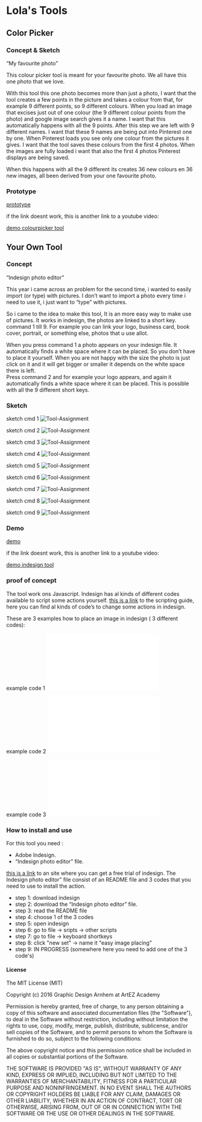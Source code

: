 # Lola's Tools

## Color Picker

### Concept & Sketch


“My favourite photo”

This colour picker tool is meant for your favourite photo. 
We all have this one photo that we love.

With this tool this one photo becomes more than just a photo, I want that the tool creates a few points in the picture and takes a colour from that, for example 9 different points, so 9 different colours. When you load an image that excises just out of one colour (the 9 different colour points from the photo) and google image search gives it a name. I want that this automatically happens with all the 9 points.
After this step we are left with 9 different names.
I want that these 9 names are being put into Pinterest one by one. When Pinterest loads you see only one colour from the pictures it gives. I want that the tool saves these colours from the first 4 photos. When the images are fully loaded i want that also the first 4 photos Pinterest displays are being saved.

When this happens with all the 9 different its creates 36 new colours en 36 new images, all been derived from your one favourite photo. 

### Prototype

[prototype](demo_colourpickertool.mov)

if the link doesnt work, this is another link to a youtube video: 

[demo colourpicker tool](https://youtu.be/BDU5DbAUTLE)


## Your Own Tool

### Concept


“Indesign photo editor”

This year i came across an problem for the second time, i wanted to easily import (or type) with pictures. I don’t want to import a photo every time i need to use it, i just want to “type” with pictures.

So i came to the idea to make this tool, It is an more easy way to make use of pictures.
It works in indesign, the photos are linked to a short key. command 1 till 9. For example you can link your logo, business card, book cover, portrait, or something else, photos that u use allot.

When you press command 1 a photo appears on your indesign file. It automatically finds a white space where it can be placed. So you don’t have to place it yourself. When you are not happy with the size the photo is just click on it and it will get bigger or smaller it depends on the white space there is left.  
Press command 2 and for example your logo appears, and again it automatically finds a white space where it can be placed. 
This is possible with all the 9 different short keys. 


### Sketch

sketch cmd 1 ![Tool-Assignment](schets-01.png)

sketch cmd 2 ![Tool-Assignment](schets-02.png)

sketch cmd 3 ![Tool-Assignment](schets-03.png)

sketch cmd 4 ![Tool-Assignment](schets-04.png)

sketch cmd 5 ![Tool-Assignment](schets-05.png)

sketch cmd 6 ![Tool-Assignment](schets-06.png)

sketch cmd 7 ![Tool-Assignment](schets-07.png)

sketch cmd 8 ![Tool-Assignment](schets-08.png)

sketch cmd 9 ![Tool-Assignment](schets-09.png)


### Demo

[demo](demo_indesign_tool.mov)

if the link doesnt work, this is another link to a youtube video: 

[demo indesign tool](https://youtu.be/xR0k8yGc604)


### proof of concept


The tool work ons Javascript. 
Indesign has al kinds of different codes available to script some actions yourself. 
[this is a link](http://wwwimages.adobe.com/content/dam/Adobe/en/devnet/indesign/sdk/cs6/scripting/InDesign_ScriptingGuide_AS.pdf) to the scripting guide, here you can find al kinds of code’s to change some actions in indesign. 

These are 3 examples how to place an image in indesign ( 3 different codes):

example code 1 ![Tool-Assignment](code1.js)

example code 2 ![Tool-Assignment](code2.js)

example code 3 ![Tool-Assignment](code3.js)


### How to install and use

For this tool you need :

- Adobe Indesign.
- “Indesign photo editor” file.

[this is a link](http://www.adobe.com/nl/downloads.html) to an site where you can get a free trial of indesign. 
The Indesign photo editor” file consist of an README file and 3 codes that you need to use to install the action.

- step 1: download indesign
- step 2: download the “Indesign photo editor” file.
- step 3: read the README file
- step 4: choose 1 of the 3 codes
- step 5: open indesign
- step 6: go to file -> sripts -> other scripts
- step 7: go to file -> keyboard shortkeys
- step 8: click "new set" -> name it "easy image placing"
- step 9: IN PROGRESS (somewhere here you need to add one of the 3 code's)



#### License

The MIT License (MIT)

Copyright (c) 2016 Graphic Design Arnhem at ArtEZ Academy

Permission is hereby granted, free of charge, to any person obtaining a copy of this software and associated documentation files (the "Software"), to deal in the Software without restriction, including without limitation the rights to use, copy, modify, merge, publish, distribute, sublicense, and/or sell copies of the Software, and to permit persons to whom the Software is furnished to do so, subject to the following conditions:

The above copyright notice and this permission notice shall be included in all copies or substantial portions of the Software.

THE SOFTWARE IS PROVIDED "AS IS", WITHOUT WARRANTY OF ANY KIND, EXPRESS OR IMPLIED, INCLUDING BUT NOT LIMITED TO THE WARRANTIES OF MERCHANTABILITY, FITNESS FOR A PARTICULAR PURPOSE AND NONINFRINGEMENT. IN NO EVENT SHALL THE AUTHORS OR COPYRIGHT HOLDERS BE LIABLE FOR ANY CLAIM, DAMAGES OR OTHER LIABILITY, WHETHER IN AN ACTION OF CONTRACT, TORT OR OTHERWISE, ARISING FROM, OUT OF OR IN CONNECTION WITH THE SOFTWARE OR THE USE OR OTHER DEALINGS IN THE SOFTWARE.


